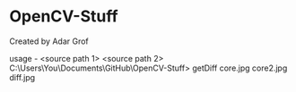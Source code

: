 OpenCV-Stuff
============
Created by Adar Grof

usage - <source path 1> <source path 2> <output path>
C:\Users\You\Documents\GitHub\OpenCV-Stuff> getDiff core.jpg core2.jpg diff.jpg
